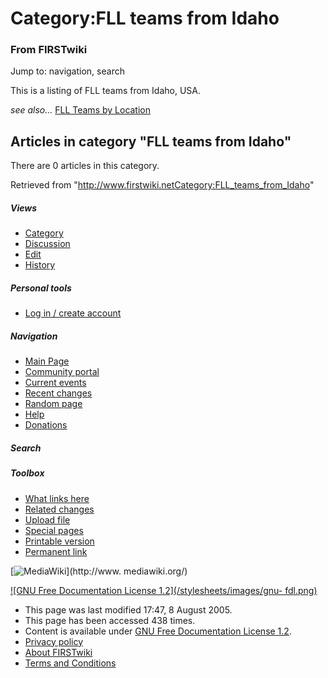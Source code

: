 # Category:FLL teams from Idaho

### From FIRSTwiki

Jump to: navigation, search

This is a listing of FLL teams from Idaho, USA.

_see also..._ [FLL Teams by Location](FLL_Teams_by_Location "FLL
Teams by Location" )

  

## Articles in category "FLL teams from Idaho"

There are 0 articles in this category.

Retrieved from
"<http://www.firstwiki.netCategory:FLL_teams_from_Idaho>"

##### Views

  * [Category](Category:FLL_teams_from_Idaho)
  * [Discussion](/index.php?title=Category_talk:FLL_teams_from_Idaho&action=edit)
  * [Edit](/index.php?title=Category:FLL_teams_from_Idaho&action=edit)
  * [History](/index.php?title=Category:FLL_teams_from_Idaho&action=history)

##### Personal tools

  * [Log in / create account](/index.php?title=Special:Userlogin&returnto=Category:FLL_teams_from_Idaho)

[](Main_Page "Main Page" )

##### Navigation

  * [Main Page](Main_Page)
  * [Community portal](FIRSTwiki:Community_portal)
  * [Current events](Current_events)
  * [Recent changes](Special:Recentchanges)
  * [Random page](Special:Random)
  * [Help](Help:Contents)
  * [Donations](FIRSTwiki:Site_support)

##### Search



##### Toolbox

  * [What links here](Special:Whatlinkshere/Category:FLL_teams_from_Idaho)
  * [Related changes](Special:Recentchangeslinked/Category:FLL_teams_from_Idaho)
  * [Upload file](Special:Upload)
  * [Special pages](Special:Specialpages)
  * [Printable version](/index.php?title=Category:FLL_teams_from_Idaho&printable=yes)
  * [Permanent link](/index.php?title=Category:FLL_teams_from_Idaho&oldid=40603)

[![MediaWiki](/skins/common/images/poweredby_mediawiki_88x31.png)](http://www.
mediawiki.org/)

[![GNU Free Documentation License 1.2](/stylesheets/images/gnu-
fdl.png)](http://www.gnu.org/copyleft/fdl.html)

  * This page was last modified 17:47, 8 August 2005.
  * This page has been accessed 438 times.
  * Content is available under [GNU Free Documentation License 1.2](http://www.gnu.org/copyleft/fdl.html "http://www.gnu.org/copyleft/fdl.html" ).
  * [Privacy policy](FIRSTwiki:Privacy_policy "FIRSTwiki:Privacy policy" )
  * [About FIRSTwiki](FIRSTwiki:About "FIRSTwiki:About" )
  * [Terms and Conditions](FIRSTwiki:Terms_and_conditions "FIRSTwiki:Terms and conditions" )

